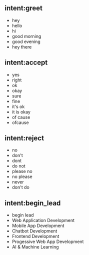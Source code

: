 ## intent:greet
- hey
- hello
- hi
- good morning
- good evening
- hey there

## intent:accept
- yes
- right
- ok
- okay
- sure
- fine
- it's ok
- it is okay
- of cause
- ofcause

## intent:reject
- no
- don't
- dont
- do not
- please no
- no please
- never
- don't do

## intent:begin_lead
- begin lead
- Web Application Development
- Mobile App Development
- Chatbot Development
- Frontend Development
- Progessive Web App Development
- AI & Machine Learning